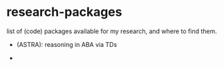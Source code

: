 # research-packages
list of (code) packages available for my research, and where to find them.

- (ASTRA): reasoning in ABA via TDs

- 
